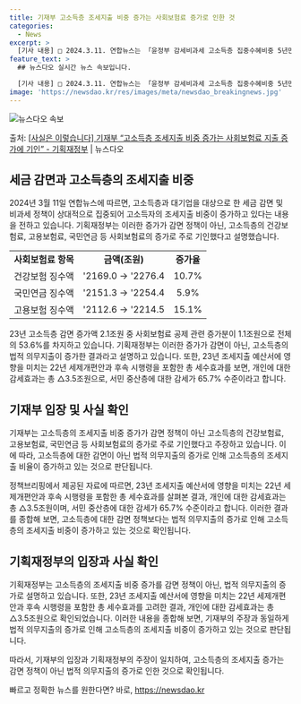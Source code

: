 ```yaml
---
title: 기재부 고소득층 조세지출 비중 증가는 사회보험료 증가로 인한 것
categories:
  - News
excerpt: >
  [기사 내용] □ 2024.3.11. 연합뉴스는 「윤정부 감세비과세 고소득층 집중수혜비중 5년만에 최대」기사…
feature_text: >
  ## 뉴스다오 실시간 뉴스 속보입니다.

  [기사 내용] □ 2024.3.11. 연합뉴스는 「윤정부 감세비과세 고소득층 집중수혜비중 5년만에 최대」기사…
image: 'https://newsdao.kr/res/images/meta/newsdao_breakingnews.jpg'
---
```


![뉴스다오 속보](https://newsdao.kr/res/images/meta/newsdao_breakingnews.jpg)

<p>출처: <a href="https://newsdao.kr/3327" rel="dofollow">[사실은 이렇습니다] 기재부 “고소득층 조세지출 비중 증가는 사회보험료 지출 증가에 기인” - 기획재정부</a> | 뉴스다오</p>

<h2 data-ke-size="size26">세금 감면과 고소득층의 조세지출 비중</h2>
<p data-ke-size="size16">2024년 3월 11일 연합뉴스에 따르면, 고소득층과 대기업을 대상으로 한 세금 감면 및 비과세 정책이 상대적으로 집중되어 고소득자의 조세지출 비중이 증가하고 있다는 내용을 전하고 있습니다. 기획재정부는 이러한 증가가 감면 정책이 아닌, 고소득층의 건강보험료, 고용보험료, 국민연금 등 사회보험료의 증가로 주로 기인했다고 설명했습니다.</p>
<table>
	<tr>
		<td style="text-align: center; height: 17px;"><b>사회보험료 항목</b></td>
		<td style="text-align: center; height: 17px;"><b>금액(조원)</b></td>
		<td style="text-align: center; height: 17px;"><b>증가율</b></td>
	</tr>
	<tr>
		<td style="text-align: left; height: 17px;">건강보험 징수액</td>
		<td style="text-align: center; height: 17px;">'2169.0 → '2276.4</td>
		<td style="text-align: center; height: 17px;">10.7%</td>
	</tr>
	<tr>
		<td style="text-align: left; height: 17px;">국민연금 징수액</td>
		<td style="text-align: center; height: 17px;">'2151.3 → '2254.4</td>
		<td style="text-align: center; height: 17px;">5.9%</td>
	</tr>
	<tr>
		<td style="text-align: left; height: 17px;">고용보험 징수액</td>
		<td style="text-align: center; height: 17px;">'2112.6 → '2214.5</td>
		<td style="text-align: center; height: 17px;">15.1%</td>
	</tr>
</table>
<p data-ke-size="size16">23년 고소득층 감면 증가액 2.1조원 중 사회보험료 공제 관련 증가분이 1.1조원으로 전체의 53.6%를 차지하고 있습니다. 기획재정부는 이러한 증가가 감면이 아닌, 고소득층의 법적 의무지출이 증가한 결과라고 설명하고 있습니다. 또한, 23년 조세지출 예산서에 영향을 미치는 22년 세제개편안과 후속 시행령을 포함한 총 세수효과를 보면, 개인에 대한 감세효과는 총 △3.5조원으로, 서민 중산층에 대한 감세가 65.7% 수준이라고 합니다.</p>

<h2 data-ke-size="size26">기재부 입장 및 사실 확인</h2>
<p data-ke-size="size16">기재부는 고소득층의 조세지출 비중 증가가 감면 정책이 아닌 고소득층의 건강보험료, 고용보험료, 국민연금 등 사회보험료의 증가로 주로 기인했다고 주장하고 있습니다. 이에 따라, 고소득층에 대한 감면이 아닌 법적 의무지출의 증가로 인해 고소득층의 조세지출 비율이 증가하고 있는 것으로 판단됩니다.</p>
<p data-ke-size="size16">정책브리핑에서 제공된 자료에 따르면, 23년 조세지출 예산서에 영향을 미치는 22년 세제개편안과 후속 시행령을 포함한 총 세수효과를 살펴본 결과, 개인에 대한 감세효과는 총 △3.5조원이며, 서민 중산층에 대한 감세가 65.7% 수준이라고 합니다. 이러한 결과를 종합해 보면, 고소득층에 대한 감면 정책보다는 법적 의무지출의 증가로 인해 고소득층의 조세지출 비중이 증가하고 있는 것으로 확인됩니다.</p>

<h2 data-ke-size="size26">기획재정부의 입장과 사실 확인</h2>
<p data-ke-size="size16">기획재정부는 고소득층의 조세지출 비중 증가를 감면 정책이 아닌, 법적 의무지출의 증가로 설명하고 있습니다. 또한, 23년 조세지출 예산서에 영향을 미치는 22년 세제개편안과 후속 시행령을 포함한 총 세수효과를 고려한 결과, 개인에 대한 감세효과는 총 △3.5조원으로 확인되었습니다. 이러한 내용을 종합해 보면, 기재부의 주장과 동일하게 법적 의무지출의 증가로 인해 고소득층의 조세지출 비중이 증가하고 있는 것으로 판단됩니다.</p>
<p data-ke-size="size16">따라서, 기재부의 입장과 기획재정부의 주장이 일치하여, 고소득층의 조세지출 증가는 감면 정책이 아닌 법적 의무지출의 증가로 인한 것으로 확인됩니다.</p> 

빠르고 정확한 뉴스를 원한다면? 바로, <a href="https://newsdao.kr" rel="dofollow">https://newsdao.kr</a>


